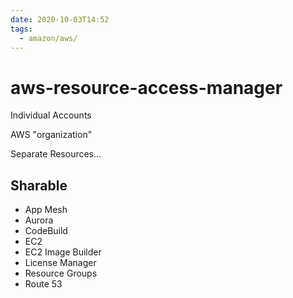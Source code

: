 ```yaml
---
date: 2020-10-03T14:52
tags:
  - amazon/aws/
---
```


# aws-resource-access-manager

Individual Accounts

AWS "organization"

Separate Resources...

## Sharable

* App Mesh
* Aurora
* CodeBuild
* EC2
* EC2 Image Builder
* License Manager
* Resource Groups
* Route 53



